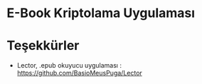 # E-Book Kriptolama Uygulaması

# Teşekkürler
- Lector, .epub okuyucu uygulaması : https://github.com/BasioMeusPuga/Lector

